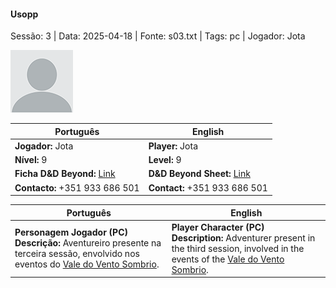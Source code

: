 #### Usopp

Sessão: 3 | Data: 2025-04-18 | Fonte: s03.txt | Tags: pc | Jogador: Jota

![Usopp](docs/dm/-/pc/blank.png)

| Português | English |
|-----------|---------|
| **Jogador:** Jota | **Player:** Jota |
| **Nível:** 9 | **Level:** 9 |
| **Ficha D&D Beyond:** [Link](https://www.dndbeyond.com/characters/139380083) | **D&D Beyond Sheet:** [Link](https://www.dndbeyond.com/characters/139380083) |
| **Contacto:** +351 933 686 501 | **Contact:** +351 933 686 501 |

| Português | English |
|-----------|---------|
| **Personagem Jogador (PC)**<br>**Descrição:** Aventureiro presente na terceira sessão, envolvido nos eventos do [Vale do Vento Sombrio](vale_do_vento_sombrio.md). | **Player Character (PC)**<br>**Description:** Adventurer present in the third session, involved in the events of the [Vale do Vento Sombrio](vale_do_vento_sombrio.md). |
